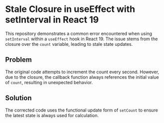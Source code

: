 # Stale Closure in useEffect with setInterval in React 19

This repository demonstrates a common error encountered when using `setInterval` within a `useEffect` hook in React 19.  The issue stems from the closure over the `count` variable, leading to stale state updates.

## Problem
The original code attempts to increment the count every second. However, due to the closure, the callback function always references the initial value of `count`, resulting in unexpected behavior.

## Solution
The corrected code uses the functional update form of `setCount` to ensure the latest state is always used for calculation.